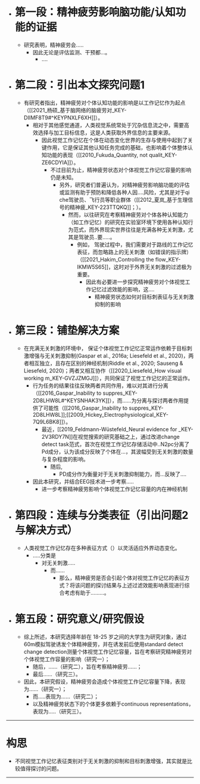 - # 第一段：精神疲劳影响脑功能/认知功能的证据
	- 研究表明，精神疲劳会.....
		- 因此无论是评估监测、干预都...。
			- ....
- # 第二段：引出本文探究问题1
	- 有研究者指出，精神疲劳对个体认知功能的影响是以工作记忆作为起点（[[2021_杨硕_基于脑网络的脑疲劳对_KEY-DIIMF8T9#^KEYPNXLF6XH]]）。
		- 相对于其他感觉通道，人类视觉系统常处于冗杂信息流之中，需要高效选择与加工目标信息，这是人类获取外界信息的主要来源。
			- 因此视觉工作记忆在个体在动态变化世界的生存与使用中起到了关键作用，它是保证其他认知任务完成的基础，也影响着个体整体认知功能的表现（[[2010_Fukuda_Quantity, not qualit_KEY-ZE6CDYIA]]）。
				- 不过目前为止，精神疲劳状态对个体视觉工作记忆容量的影响仍是未知。
					- 另外，研究者们普遍认为，对精神疲劳影响脑功能的评估或监测有助于预防和降低各种人因....风险，尤其是对于qi che驾驶员、飞行员等职业群体（[[2012_夏岚_基于生理信号的精神疲_KEY-223TTQKQ]]；）。
						- 然而，以往研究在考察精神疲劳对个体各种认知能力（如工作记忆）的研究在实验室环境下使用各种认知行为范式，而外界现实世界往往是充满各种无关刺激，尤其是驾驶员..要.....。
							- 例如， 驾驶过程中，我们需要对于路线的工作记忆表征，而忽略路上的无关刺激（如错误的指示牌）（[[2021_Hakim_Controlling the flow_KEY-IKMW5S65]]，这时对于外界无关刺激的过滤极为重要。
								- 因此有必要进一步探究精神疲劳对个体视觉工作记忆过滤效能的影响，这....
									- 精神疲劳状态如何对目标刺表征与无关刺激抑制的影响
- # 第三段：铺垫解决方案
	- 在充满无关刺激的环境中， 保证个体视觉工作记忆正常运作依赖于目标刺激增强与无关刺激抑制(Gaspar et al., 2016a; Liesefeld et al., 2020)，两者相互独立，且存在区别的神经机制(Riddle et al., 2020; Sauseng & Liesefeld, 2020)；两者又相互协作（[[2020_Liesefeld_How visual working m_KEY-GVZJZMGJ]]），共同保证了视觉工作记忆的正常运作。
		- 行为任务的结果往往反映两者共同作用，难以对其进行分离（[[2016_Gaspar_Inability to suppres_KEY-2D8LHW8L#^KEYSNHAK3YK]]），而......为分离与探讨两者作用提供了可能性（[[2016_Gaspar_Inability to suppres_KEY-2D8LHW8L]];[[2009_Hickey_Electrophysiological_KEY-7Q9L6BK8]]）。
			- 最近，[[2019_Feldmann-Wüstefeld_Neural evidence for _KEY-2V3RDY7N]]在视觉搜索的研究基础之上，通过改进change detect task范式，首次在视觉工作记忆存储活动中..N2pc分离了Pd成分，认为该成分反映了个体在...，其波幅受到无关刺激的数量与复杂程度的影响。
				- 随后,
					- PD成分作为衡量对于无关刺激抑制能力，而...反映了....
		- 因此本研究，并结合EEG技术进一步考察.....
			- 进一步考察精神疲劳影响个体视觉工作记忆容量的内在神经机制
- # 第四段：连续与分类表征（引出问题2与解决方式）
	- 人类视觉工作记忆存在多种表征方式（）以灵活适应外界动态变化。
		- .....分类是
			- 对无关刺激.....
				- 而......
					- 那么，精神疲劳是否会引起个体对视觉工作记忆的表征方式？将该问题的探讨结果与上述过滤效能影响表现进行综合考虑有助于.........。
- # 第五段：研究意义/研究假设
	- 综上所述，本研究选择年龄在 18-25 岁之间的大学生为研究对象，通过60m模拟驾驶诱发个体精神疲劳，并在诱发前后使用standard detect change detection测量个体视觉工作记忆容量，旨在考察研究精神疲劳对个体视觉工作容量的影响（研究一）；
		- 随后，......（研究二），旨在考察精神疲劳......；
		- 最后......（研究三）。
	- 因此，本研究假设，精神疲劳会造成个体视觉工作记忆容量下降，表现为......（研究一）；
		- 而.....表现为......（研究二）；
		- 以及精神疲劳状态下的个体更多依赖于continuous representations，表现为.....（研究三）。
-----
# 构思
- 不同视觉工作记忆表征类别对于无关刺激的抑制和目标刺激增强，其实就是比较值得探讨的问题。



---